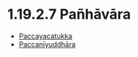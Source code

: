 

# 1.19.2.7 Pañhāvāra

* [Paccayacatukka](1.19.2.7/Paccayacatukka.md)
* [Paccanīyuddhāra](1.19.2.7/Paccaniyuddhara.md)



